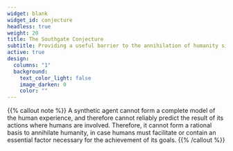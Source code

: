 ```yaml
---
widget: blank
widget_id: conjecture
headless: true
weight: 20
title: The Southgate Conjecture
subtitle: Providing a useful barrier to the annihilation of humanity since 2021
active: true
design:
  columns: "1"
  background:
    text_color_light: false
    image_darken: 0
    color: ""
---
```

{{% callout note %}}
A synthetic agent cannot form a complete model of the human experience, and therefore cannot reliably predict the result of its actions where humans are involved. Therefore, it cannot form a rational basis to annihilate humanity, in case humans must facilitate or contain an essential factor necessary for the achievement of its goals.
{{% /callout %}}
